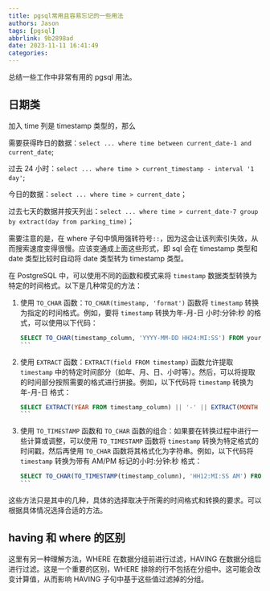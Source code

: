 ```yaml
---
title: pgsql常用且容易忘记的一些用法
authors: Jason
tags: [pgsql]
abbrlink: 9b2898ad
date: 2023-11-11 16:41:49
categories:
---
```


总结一些工作中非常有用的 pgsql 用法。

## 日期类

加入 time 列是 timestamp 类型的，那么

需要获得昨日的数据：`select ... where time between current_date-1 and current_date`;

过去 24 小时：`select ... where time > current_timestamp - interval '1 day'`;

今日的数据：`select ... where time > current_date`；

过去七天的数据并按天列出：`select ... where time > current_date-7 group by extract(day from parking_time)`；

需要注意的是，在 where 子句中慎用强转符号`::`，因为这会让该列索引失效，从而搜索速度变得很慢。应该变通成上面这些形式，即 sql 会在 timestamp 类型和 date 类型比较时自动将 date 类型转为 timestamp 类型。

在 PostgreSQL 中，可以使用不同的函数和模式来将 `timestamp` 数据类型转换为特定的时间格式。以下是几种常见的方法：

1. 使用 `TO_CHAR` 函数：`TO_CHAR(timestamp, 'format')` 函数将 `timestamp` 转换为指定的时间格式。例如，要将 `timestamp` 转换为年-月-日 小时:分钟:秒 的格式，可以使用以下代码：

   ````sql
   SELECT TO_CHAR(timestamp_column, 'YYYY-MM-DD HH24:MI:SS') FROM your_table;
   ```

   ````

2. 使用 `EXTRACT` 函数：`EXTRACT(field FROM timestamp)` 函数允许提取 `timestamp` 中的特定时间部分（如年、月、日、小时等）。然后，可以将提取的时间部分按照需要的格式进行拼接。例如，以下代码将 `timestamp` 转换为年-月-日 格式：

   ````sql
   SELECT EXTRACT(YEAR FROM timestamp_column) || '-' || EXTRACT(MONTH FROM timestamp_column) || '-' || EXTRACT(DAY FROM timestamp_column) FROM your_table;
   ```

   ````

3. 使用 `TO_TIMESTAMP` 函数和 `TO_CHAR` 函数的组合：如果要在转换过程中进行一些计算或调整，可以使用 `TO_TIMESTAMP` 函数将 `timestamp` 转换为特定格式的时间戳，然后再使用 `TO_CHAR` 函数将其格式化为字符串。例如，以下代码将 `timestamp` 转换为带有 AM/PM 标记的小时:分钟:秒 格式：
   ````sql
   SELECT TO_CHAR(TO_TIMESTAMP(timestamp_column), 'HH12:MI:SS AM') FROM your_table;
   ```
   ````

这些方法只是其中的几种，具体的选择取决于所需的时间格式和转换的要求。可以根据具体情况选择合适的方法。

## having 和 where 的区别

这里有另一种理解方法，WHERE 在数据分组前进行过滤，HAVING 在数据分组后进行过滤。这是一个重要的区别，WHERE 排除的行不包括在分组中。这可能会改变计算值，从而影响 HAVING 子句中基于这些值过滤掉的分组。
